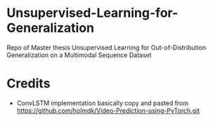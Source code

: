 # Unsupervised-Learning-for-Generalization
Repo of Master thesis Unsupervised Learning for Out-of-Distribution Generalization on a Multimodal Sequence Dataset

# Credits
- ConvLSTM implementation basically copy and pasted from https://github.com/holmdk/Video-Prediction-using-PyTorch.git